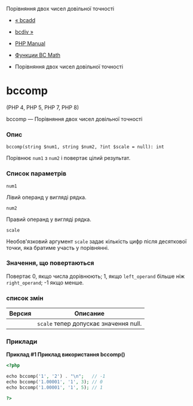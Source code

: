 Порівняння двох чисел довільної точності

-   [« bcadd](function.bcadd.html)
    
-   [bcdiv »](function.bcdiv.html)
    
-   [PHP Manual](index.html)
    
-   [Функции BC Math](ref.bc.html)
    
-   Порівняння двох чисел довільної точності
    

# bccomp

(PHP 4, PHP 5, PHP 7, PHP 8)

bccomp — Порівняння двох чисел довільної точності

### Опис

```methodsynopsis
bccomp(string $num1, string $num2, ?int $scale = null): int
```

Порівнює `num1` з `num2` і повертає цілий результат.

### Список параметрів

`num1`

Лівий операнд у вигляді рядка.

`num2`

Правий операнд у вигляді рядка.

`scale`

Необов'язковий аргумент `scale` задає кількість цифр після десяткової точки, яка братиме участь у порівнянні.

### Значення, що повертаються

Повертає 0, якщо числа дорівнюють; 1, якщо `left_operand` більше ніж `right_operand`; -1 якщо менше.

### список змін

| Версия | Описание |
| --- | --- |
|  | `scale` тепер допускає значення null. |

### Приклади

**Приклад #1 Приклад використання **bccomp()****

```php
<?php

echo bccomp('1', '2') . "\n";   // -1
echo bccomp('1.00001', '1', 3); // 0
echo bccomp('1.00001', '1', 5); // 1

?>
```
